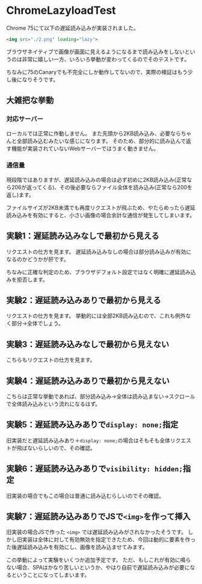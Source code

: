 # ChromeLazyloadTest

Chrome 75にて以下の遅延読み込みが実装されました。

```html
<img src="./2.png" loading="lazy">
```

ブラウザネイティブで画像が画面に見えるようになるまで読み込みをしないというのは非常に嬉しい一方、いろいろ挙動が変わってくるのでそのテストです。

ちなみに75のCanaryでも不完全にしか動作してないので、実際の検証はもう少し後になりそうです。

## 大雑把な挙動

### 対応サーバー

ローカルでは正常に作動しません。
また先頭から2KB読み込み、必要ならちゃんと全部読み込むみたいな感じになります。
そのため、部分的に読み込んで返す機能が実装されていないWebサーバーではうまく動きません。

### 通信量

現段階ではありますが、遅延読み込みの場合は必ず初めに2KB読み込み(正常なら206が返ってくる)、その後必要ならファイル全体を読み込み(正常なら200を返し)ます。

ファイルサイズが2KB未満でも再度リクエストが飛ぶため、やたらめったら遅延読み込みを有効にすると、小さい画像の場合余計な通信が発生してしまいます。

## 実験1：遅延読み込みなしで最初から見える

リクエストの仕方を見ます。
遅延読み込みなしの場合は部分読み込みが有効になるのかどうかが肝です。

ちなみに正確な判定のため、ブラウザデフォルト設定ではなく明確に遅延読み込みを拒否します。

## 実験2：遅延読み込みありで最初から見える

リクエストの仕方を見ます。
挙動的には全部2KB読み込むので、これも例外なく部分→全体でしょう。

## 実験3：遅延読み込みなしで最初から見えない

こちらもリクエストの仕方を見ます。

## 実験4：遅延読み込みありで最初から見えない

こちらは正常な挙動であれば、部分読み込み→全体は読み込まない→スクロールで全体読み込みという流れになるはず。

## 実験5：遅延読み込みありで`display: none;`指定

旧実装だと遅延読み込みあり＋`display: none;`の場合はそもそも全体リクエストが飛ばないらしいので、その確認。

## 実験6：遅延読み込みありで`visibility: hidden;`指定

旧実装の場合でもこの場合は普通に読み込むらしいのでその確認。

## 実験7：遅延読み込みありでJSで`<img>`を作って挿入

旧実装の場合JSで作った `<img>` では遅延読み込みがされなかったそうです。
しかし旧実装は全体に対して有効無効を指定できたため、今回は動的に要素を作った後遅延読み込みを有効にし、画像を読み込ませてみます。

この挙動によって実験をいくつか追加予定です。
ただ、もしこれが有効に鳴らない場合、SPAはかなり苦しいというか、やはり自前で遅延読み込みが必要になるということになってしまいます。
